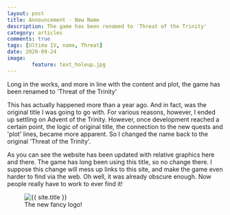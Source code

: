 ```yaml
---
layout: post
title: Announcement - New Name
description: The game has been renamed to 'Threat of the Trinity'
category: articles
comments: true
tags: [Ultima IV, name, Threat]
date: 2020-09-24
image: 
        feature: text_holeup.jpg
---
```


Long in the works, and more in line with the content and plot, the game has been renamed to 'Threat of the Trinity'

<!--more-->

This has actually happened more than a year ago. And in fact, was the original title I was going to go with. For various reasons, however, I ended up settling on Advent of the Trinity. However, once development reached a certain point, the logic of original title, the connection to the new quests and 'plot' lines, became more apparent. So I changed the name back to the original 'Threat of the Trinity'.

As you can see the website has been updated with relative graphics here and there. The game has long been using this title, so no change there. I suppose this change will mess up links to this site, and make the game even harder to find via the web. Oh well, it was already obscure enough. Now people really have to work to ever find it!

<figure>
    <img src="{{ site.url }}/Art/Ultima_Trinity_New_Logo_4.svg" onerror="this.src='{{ site.url }}/Art/Ultima_IV_Advent_Trinity_huge.png'" alt="{{ site.title }}" />
	<figcaption>The new fancy logo!</figcaption>
</figure>



